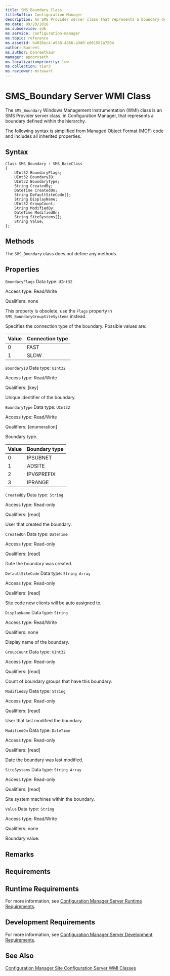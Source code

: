 ```yaml
---
title: SMS_Boundary Class
titleSuffix: Configuration Manager
description: An SMS Provider server class that represents a boundary defined within the hierarchy.
ms.date: 09/20/2016
ms.subservice: sdk
ms.service: configuration-manager
ms.topic: reference
ms.assetid: b4026ec4-a938-4866-a3d0-e001582a7504
author: Banreet
ms.author: banreetkaur
manager: apoorvseth
ms.localizationpriority: low
ms.collection: tier3
ms.reviewer: mstewart
---
```

# SMS_Boundary Server WMI Class
The `SMS_Boundary` Windows Management Instrumentation (WMI) class is an SMS Provider server class, in Configuration Manager, that represents a boundary defined within the hierarchy.

 The following syntax is simplified from Managed Object Format (MOF) code and includes all inherited properties.

## Syntax

```
Class SMS_Boundary : SMS_BaseClass
{
    UInt32 BoundaryFlags;
    UInt32 BoundaryID;
    UInt32 BoundaryType;
    String CreatedBy;
    DateTime CreatedOn;
    String DefaultSiteCode[];
    String DisplayName;
    UInt32 GroupCount;
    String ModifiedBy;
    DateTime ModifiedOn;
    String SiteSystems[];
    String Value;
};
```

## Methods
 The `SMS_Boundary` class does not define any methods.

## Properties
 `BoundaryFlags`
 Data type: `UInt32`

 Access type: Read/Write

 Qualifiers: none

 This property is obsolete, use the `Flags` property in `SMS_BoundaryGroupSiteSystems` instead.

 Specifies the connection type of the boundary. Possible values are:

|Value|Connection type|
|-|-|
|0|FAST|
|1|SLOW|

 `BoundaryID`
 Data type: `UInt32`

 Access type: Read/Write

 Qualifiers: [key]

 Unique identifier of the boundary.

 `BoundaryType`
 Data type: `UInt32`

 Access type: Read/Write

 Qualifiers: [enumeration]

 Boundary type.

|Value|Boundary type|
|-|-|
|0|IPSUBNET|
|1|ADSITE|
|2|IPV6PREFIX|
|3|IPRANGE|

 `CreatedBy`
 Data type: `String`

 Access type: Read-only

 Qualifiers: [read]

 User that created the boundary.

 `CreatedOn`
 Data type: `DateTime`

 Access type: Read-only

 Qualifiers: [read]

 Date the boundary was created.

 `DefaultSiteCode`
 Data type: `String Array`

 Access type: Read-only

 Qualifiers: [read]

 Site code new clients will be auto assigned to.

 `DisplayName`
 Data type: `String`

 Access type: Read/Write

 Qualifiers: none

 Display name of the boundary.

 `GroupCount`
 Data type: `UInt32`

 Access type: Read-only

 Qualifiers: [read]

 Count of boundary groups that have this boundary.

 `ModifiedBy`
 Data type: `String`

 Access type: Read-only

 Qualifiers: [read]

 User that last modified the boundary.

 `ModifiedOn`
 Data type: `DateTime`

 Access type: Read-only

 Qualifiers: [read]

 Date the boundary was last modified.

 `SiteSystems`
 Data type: `String Array`

 Access type: Read-only

 Qualifiers: [read]

 Site system machines within the boundary.

 `Value`
 Data type: `String`

 Access type: Read/Write

 Qualifiers: none

 Boundary value.

## Remarks

## Requirements

## Runtime Requirements
 For more information, see [Configuration Manager Server Runtime Requirements](../../../../../develop/core/reqs/server-runtime-requirements.md).

## Development Requirements
 For more information, see [Configuration Manager Server Development Requirements](../../../../../develop/core/reqs/server-development-requirements.md).

## See Also
 [Configuration Manager Site Configuration Server WMI Classes](../../../../../develop/reference/core/servers/configure/site-configuration-server-wmi-classes.md)
